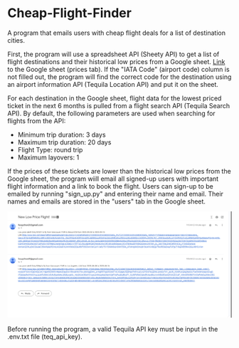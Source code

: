 # Cheap-Flight-Finder
A program that emails users with cheap flight deals for a list of destination cities. 

First, the program will use a spreadsheet API (Sheety API) to get a list of flight destinations and their historical low prices from a Google sheet. 
<a href="https://docs.google.com/spreadsheets/d/18gWk_LtP0w55oYFlBYdfXEMrENx05OCX_-OA6X78TEk/edit?usp=sharing" target="_blank">Link</a> to the Google sheet (prices tab). 
If the "IATA Code" (airport code) column is not filled out, the program will find the correct code for the destination using an airport information API 
(Tequila Location API) and put it on the sheet.

For each destination in the Google sheet, flight data for the lowest priced ticket in the next 6 months is pulled from a flight search API (Tequila Search API). 
By default, the following parameters are used when searching for flights from the API:
* Minimum trip duration: 3 days
* Maximum trip duration: 20 days
* Flight Type: round trip
* Maximum layovers: 1

If the prices of these tickets are lower than the historical low prices from the Google sheet, the program wiill email all signed-up users with important flight 
information and a link to book the flight. Users can sign-up to be emailed by running "sign_up.py" and entering their name and email. Their names and emails are
stored in the "users" tab in the Google sheet. 

![Error loading image](images/cheap_flight_finder.PNG?raw=true "Example email")

Before running the program, a valid Tequila API key must be input in the .env.txt file (teq_api_key). 
